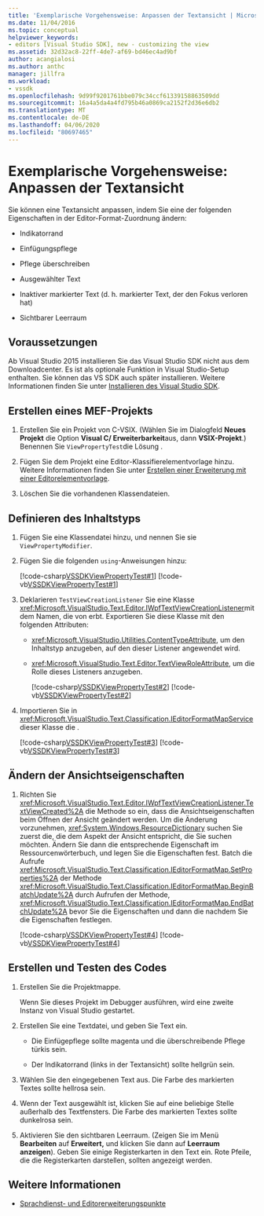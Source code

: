 ```yaml
---
title: 'Exemplarische Vorgehensweise: Anpassen der Textansicht | Microsoft Docs'
ms.date: 11/04/2016
ms.topic: conceptual
helpviewer_keywords:
- editors [Visual Studio SDK], new - customizing the view
ms.assetid: 32d32ac8-22ff-4de7-af69-bd46ec4ad9bf
author: acangialosi
ms.author: anthc
manager: jillfra
ms.workload:
- vssdk
ms.openlocfilehash: 9d99f9201761bbe079c34ccf61339158863509dd
ms.sourcegitcommit: 16a4a5da4a4fd795b46a0869ca2152f2d36e6db2
ms.translationtype: MT
ms.contentlocale: de-DE
ms.lasthandoff: 04/06/2020
ms.locfileid: "80697465"
---
```

# <a name="walkthrough-customize-the-text-view"></a>Exemplarische Vorgehensweise: Anpassen der Textansicht
Sie können eine Textansicht anpassen, indem Sie eine der folgenden Eigenschaften in der Editor-Format-Zuordnung ändern:

- Indikatorrand

- Einfügungspflege

- Pflege überschreiben

- Ausgewählter Text

- Inaktiver markierter Text (d. h. markierter Text, der den Fokus verloren hat)

- Sichtbarer Leerraum

## <a name="prerequisites"></a>Voraussetzungen
 Ab Visual Studio 2015 installieren Sie das Visual Studio SDK nicht aus dem Downloadcenter. Es ist als optionale Funktion in Visual Studio-Setup enthalten. Sie können das VS SDK auch später installieren. Weitere Informationen finden Sie unter [Installieren des Visual Studio SDK](../extensibility/installing-the-visual-studio-sdk.md).

## <a name="create-a-mef-project"></a>Erstellen eines MEF-Projekts

1. Erstellen Sie ein Projekt von C-VSIX. (Wählen Sie im Dialogfeld **Neues Projekt** die Option **Visual C/ Erweiterbarkeit**aus, dann **VSIX-Projekt**.) Benennen Sie `ViewPropertyTest`die Lösung .

2. Fügen Sie dem Projekt eine Editor-Klassifierelementvorlage hinzu. Weitere Informationen finden Sie unter [Erstellen einer Erweiterung mit einer Editorelementvorlage](../extensibility/creating-an-extension-with-an-editor-item-template.md).

3. Löschen Sie die vorhandenen Klassendateien.

## <a name="define-the-content-type"></a>Definieren des Inhaltstyps

1. Fügen Sie eine Klassendatei hinzu, und nennen Sie sie `ViewPropertyModifier`.

2. Fügen Sie die folgenden `using`-Anweisungen hinzu:

    [!code-csharp[VSSDKViewPropertyTest#1](../extensibility/codesnippet/CSharp/walkthrough-customizing-the-text-view_1.cs)]
    [!code-vb[VSSDKViewPropertyTest#1](../extensibility/codesnippet/VisualBasic/walkthrough-customizing-the-text-view_1.vb)]

3. Deklarieren `TestViewCreationListener` Sie eine Klasse <xref:Microsoft.VisualStudio.Text.Editor.IWpfTextViewCreationListener>mit dem Namen, die von erbt. Exportieren Sie diese Klasse mit den folgenden Attributen:

   - <xref:Microsoft.VisualStudio.Utilities.ContentTypeAttribute>, um den Inhaltstyp anzugeben, auf den dieser Listener angewendet wird.

   - <xref:Microsoft.VisualStudio.Text.Editor.TextViewRoleAttribute>, um die Rolle dieses Listeners anzugeben.

     [!code-csharp[VSSDKViewPropertyTest#2](../extensibility/codesnippet/CSharp/walkthrough-customizing-the-text-view_2.cs)]
     [!code-vb[VSSDKViewPropertyTest#2](../extensibility/codesnippet/VisualBasic/walkthrough-customizing-the-text-view_2.vb)]

4. Importieren Sie in <xref:Microsoft.VisualStudio.Text.Classification.IEditorFormatMapService>dieser Klasse die .

    [!code-csharp[VSSDKViewPropertyTest#3](../extensibility/codesnippet/CSharp/walkthrough-customizing-the-text-view_3.cs)]
    [!code-vb[VSSDKViewPropertyTest#3](../extensibility/codesnippet/VisualBasic/walkthrough-customizing-the-text-view_3.vb)]

## <a name="change-the-view-properties"></a>Ändern der Ansichtseigenschaften

1. Richten Sie <xref:Microsoft.VisualStudio.Text.Editor.IWpfTextViewCreationListener.TextViewCreated%2A> die Methode so ein, dass die Ansichtseigenschaften beim Öffnen der Ansicht geändert werden. Um die Änderung vorzunehmen, <xref:System.Windows.ResourceDictionary> suchen Sie zuerst die, die dem Aspekt der Ansicht entspricht, die Sie suchen möchten. Ändern Sie dann die entsprechende Eigenschaft im Ressourcenwörterbuch, und legen Sie die Eigenschaften fest. Batch die Aufrufe <xref:Microsoft.VisualStudio.Text.Classification.IEditorFormatMap.SetProperties%2A> der Methode <xref:Microsoft.VisualStudio.Text.Classification.IEditorFormatMap.BeginBatchUpdate%2A> durch Aufrufen der Methode, <xref:Microsoft.VisualStudio.Text.Classification.IEditorFormatMap.EndBatchUpdate%2A> bevor Sie die Eigenschaften und dann die nachdem Sie die Eigenschaften festlegen.

     [!code-csharp[VSSDKViewPropertyTest#4](../extensibility/codesnippet/CSharp/walkthrough-customizing-the-text-view_4.cs)]
     [!code-vb[VSSDKViewPropertyTest#4](../extensibility/codesnippet/VisualBasic/walkthrough-customizing-the-text-view_4.vb)]

## <a name="build-and-test-the-code"></a>Erstellen und Testen des Codes

1. Erstellen Sie die Projektmappe.

     Wenn Sie dieses Projekt im Debugger ausführen, wird eine zweite Instanz von Visual Studio gestartet.

2. Erstellen Sie eine Textdatei, und geben Sie Text ein.

    - Die Einfügepflege sollte magenta und die überschreibende Pflege türkis sein.

    - Der Indikatorrand (links in der Textansicht) sollte hellgrün sein.

3. Wählen Sie den eingegebenen Text aus. Die Farbe des markierten Textes sollte hellrosa sein.

4. Wenn der Text ausgewählt ist, klicken Sie auf eine beliebige Stelle außerhalb des Textfensters. Die Farbe des markierten Textes sollte dunkelrosa sein.

5. Aktivieren Sie den sichtbaren Leerraum. (Zeigen Sie im Menü **Bearbeiten** auf **Erweitert,** und klicken Sie dann auf **Leerraum anzeigen**). Geben Sie einige Registerkarten in den Text ein. Rote Pfeile, die die Registerkarten darstellen, sollten angezeigt werden.

## <a name="see-also"></a>Weitere Informationen
- [Sprachdienst- und Editorerweiterungspunkte](../extensibility/language-service-and-editor-extension-points.md)
